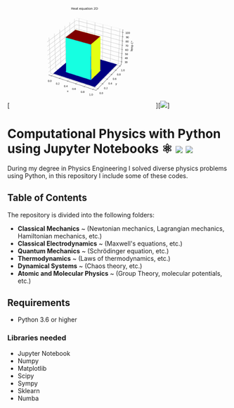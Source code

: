 [<img src="./Thermodynamics/cooked_3d.gif" width="333" />][<img src="./Quantum Mechanics/attractive_potential.gif" width="333" />]

# Computational Physics with Python using Jupyter Notebooks ⚛️ <img src="https://i0.wp.com/tinkercademy.com/wp-content/uploads/2018/04/python-icon.png?ssl=1" width=20/> <img src="https://docs.poppy-project.org/fr/img/logo/jupyter.png" width=20>

During my degree in Physics Engineering I solved diverse physics problems using Python, in this repository I include some of these codes.

## Table of Contents

The repository is divided into the following folders:

* **Classical Mechanics** ~ (Newtonian mechanics, Lagrangian mechanics, Hamiltonian mechanics, etc.)
* **Classical Electrodynamics** ~ (Maxwell's equations, etc.)
* **Quantum Mechanics** ~ (Schrödinger equation, etc.)
* **Thermodynamics** ~ (Laws of thermodynamics, etc.)
* **Dynamical Systems** ~ (Chaos theory, etc.)
* **Atomic and Molecular Physics** ~ (Group Theory, molecular potentials, etc.)

## Requirements
* Python 3.6 or higher

### Libraries needed

* Jupyter Notebook
* Numpy
* Matplotlib
* Scipy
* Sympy
* Sklearn
* Numba
